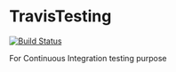 # TravisTesting
[![Build Status](https://travis-ci.com/Team-RHR/TravisTesting.svg?branch=master)](https://travis-ci.com/Team-RHR/TravisTesting)

For Continuous Integration testing purpose
